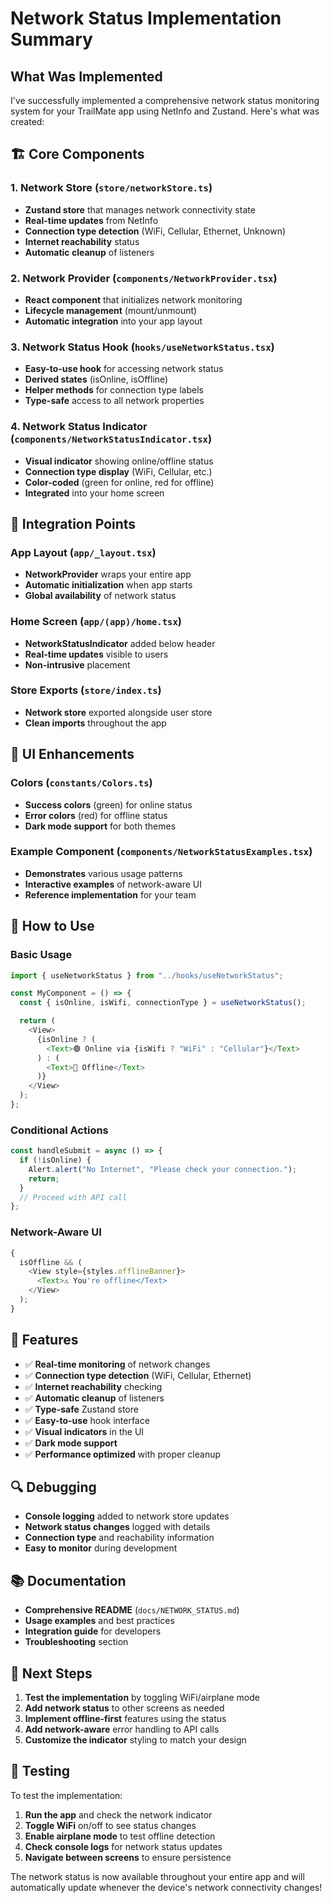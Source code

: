# Network Status Implementation Summary

## What Was Implemented

I've successfully implemented a comprehensive network status monitoring system for your TrailMate app using NetInfo and Zustand. Here's what was created:

## 🏗️ Core Components

### 1. Network Store (`store/networkStore.ts`)

- **Zustand store** that manages network connectivity state
- **Real-time updates** from NetInfo
- **Connection type detection** (WiFi, Cellular, Ethernet, Unknown)
- **Internet reachability** status
- **Automatic cleanup** of listeners

### 2. Network Provider (`components/NetworkProvider.tsx`)

- **React component** that initializes network monitoring
- **Lifecycle management** (mount/unmount)
- **Automatic integration** into your app layout

### 3. Network Status Hook (`hooks/useNetworkStatus.tsx`)

- **Easy-to-use hook** for accessing network status
- **Derived states** (isOnline, isOffline)
- **Helper methods** for connection type labels
- **Type-safe** access to all network properties

### 4. Network Status Indicator (`components/NetworkStatusIndicator.tsx`)

- **Visual indicator** showing online/offline status
- **Connection type display** (WiFi, Cellular, etc.)
- **Color-coded** (green for online, red for offline)
- **Integrated** into your home screen

## 🔧 Integration Points

### App Layout (`app/_layout.tsx`)

- **NetworkProvider** wraps your entire app
- **Automatic initialization** when app starts
- **Global availability** of network status

### Home Screen (`app/(app)/home.tsx`)

- **NetworkStatusIndicator** added below header
- **Real-time updates** visible to users
- **Non-intrusive** placement

### Store Exports (`store/index.ts`)

- **Network store** exported alongside user store
- **Clean imports** throughout the app

## 🎨 UI Enhancements

### Colors (`constants/Colors.ts`)

- **Success colors** (green) for online status
- **Error colors** (red) for offline status
- **Dark mode support** for both themes

### Example Component (`components/NetworkStatusExamples.tsx`)

- **Demonstrates** various usage patterns
- **Interactive examples** of network-aware UI
- **Reference implementation** for your team

## 📱 How to Use

### Basic Usage

```typescript
import { useNetworkStatus } from "../hooks/useNetworkStatus";

const MyComponent = () => {
  const { isOnline, isWifi, connectionType } = useNetworkStatus();

  return (
    <View>
      {isOnline ? (
        <Text>🟢 Online via {isWifi ? "WiFi" : "Cellular"}</Text>
      ) : (
        <Text>🔴 Offline</Text>
      )}
    </View>
  );
};
```

### Conditional Actions

```typescript
const handleSubmit = async () => {
  if (!isOnline) {
    Alert.alert("No Internet", "Please check your connection.");
    return;
  }
  // Proceed with API call
};
```

### Network-Aware UI

```typescript
{
  isOffline && (
    <View style={styles.offlineBanner}>
      <Text>⚠️ You're offline</Text>
    </View>
  );
}
```

## 🚀 Features

- ✅ **Real-time monitoring** of network changes
- ✅ **Connection type detection** (WiFi, Cellular, Ethernet)
- ✅ **Internet reachability** checking
- ✅ **Automatic cleanup** of listeners
- ✅ **Type-safe** Zustand store
- ✅ **Easy-to-use** hook interface
- ✅ **Visual indicators** in the UI
- ✅ **Dark mode support**
- ✅ **Performance optimized** with proper cleanup

## 🔍 Debugging

- **Console logging** added to network store updates
- **Network status changes** logged with details
- **Connection type** and reachability information
- **Easy to monitor** during development

## 📚 Documentation

- **Comprehensive README** (`docs/NETWORK_STATUS.md`)
- **Usage examples** and best practices
- **Integration guide** for developers
- **Troubleshooting** section

## 🎯 Next Steps

1. **Test the implementation** by toggling WiFi/airplane mode
2. **Add network status** to other screens as needed
3. **Implement offline-first** features using the status
4. **Add network-aware** error handling to API calls
5. **Customize the indicator** styling to match your design

## 🧪 Testing

To test the implementation:

1. **Run the app** and check the network indicator
2. **Toggle WiFi** on/off to see status changes
3. **Enable airplane mode** to test offline detection
4. **Check console logs** for network status updates
5. **Navigate between screens** to ensure persistence

The network status is now available throughout your entire app and will automatically update whenever the device's network connectivity changes!
